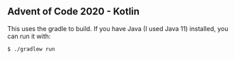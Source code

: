 ## Advent of Code 2020 - Kotlin

This uses the gradle to build. If you have Java (I used Java 11) installed, you can run it with:

```
$ ./gradlew run
```
